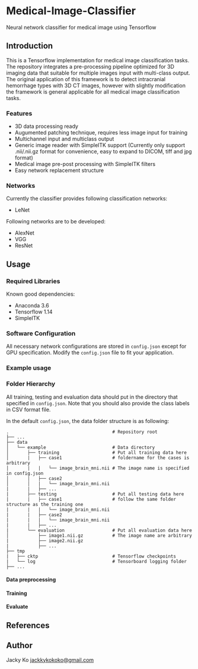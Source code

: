# Medical-Image-Classifier
Neural network classifier for medical image using Tensorflow

## Introduction
This is a Tensorflow implementation for medical image classification tasks. The repository integrates a pre-processing pipeline optimized for 3D imaging data that suitable for multiple images input with multi-class output. The original application of this framework is to detect intracranial hemorrhage types with 3D CT images, however with slightly modification the framework is general applicable for all medical image classification tasks.

### Features
- 3D data processing ready
- Augumented patching technique, requires less image input for training
- Multichannel input and multiclass output
- Generic image reader with SimpleITK support (Currently only support .nii/.nii.gz format for convenience, easy to expand to DICOM, tiff and jpg format)
- Medical image pre-post processing with SimpleITK filters
- Easy network replacement structure

### Networks
Currently the classifier provides following classification networks:
- LeNet

Following networks are to be developed:
- AlexNet
- VGG
- ResNet

## Usage
### Required Libraries
Known good dependencies:
- Anaconda 3.6
- Tensorflow 1.14
- SimpleITK

### Software Configuration
All necessary network configurations are stored in `config.json` except for GPU specification. Modify the `config.json` file to fit your application.

### Example usage
### Folder Hierarchy
All training, testing and evaluation data should put in the directory that specified in `config.json`. Note that you should also provide the class labels in CSV format file.

In the default `config.json`, the data folder structure is as following:
```
.										# Repository root
├── ...
├── data                      
│   └── example							# Data directory
│       ├── training 					# Put all training data here
│       |   ├── case1            		# foldername for the cases is arbitrary
│       |   |   └── image_brain_mni.nii # The image name is specified in config.json
│       |   ├── case2
│       │   |   └── image_brain_mni.nii
|       |   ├──	...
|       ├── testing              		# Put all testing data here
|       |   ├── case1            		# follow the same folder structure as the training one
|       |   |   └── image_brain_mni.nii
|       |   ├── case2
|       |   |   └── image_brain_mni.nii
|       |   ├── ...
|       └── evaluation					# Put all evaluation data here
│           ├── image1.nii.gz           # The image name are arbitrary
|           ├──	image2.nii.gz
|           ├──	...
├── tmp
|   ├── cktp                  			# Tensorflow checkpoints
|   └── log                   			# Tensorboard logging folder
├── ...
```

#### Data preprocessing

#### Training

#### Evaluate

## References

## Author
Jacky Ko [jackkykokoko@gmail.com](mailto:jackkykokoko@gmail.com)
